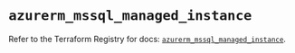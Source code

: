 # `azurerm_mssql_managed_instance`

Refer to the Terraform Registry for docs: [`azurerm_mssql_managed_instance`](https://registry.terraform.io/providers/hashicorp/azurerm/4.12.0/docs/resources/mssql_managed_instance).
